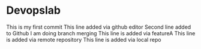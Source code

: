 # Devopslab
This is my first commit
This line added via github editor
Second line added to Github
I am doing branch merging
This line is added via featureA
This line is added via remote repository
This line is added via local repo


